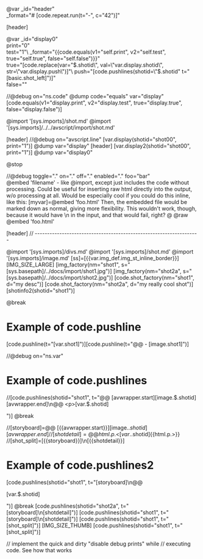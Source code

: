 
@var _id="header" \
     _format="# [code.repeat.run(t=\"-\", c=\"42\")]"

[header]

@var _id="display0" \
    print="0"\
    test="1"\ 
    _format="{{code.equals(v1=\"self.print\", v2=\"self.test\", true=\"self.true\", false=\"self.false\")}}"\
    true="[code.replace(var=\"$.shotid\", val=\"var.display.shotid\", str=\"var.display.push\")]"\
    push="[code.pushlines(shotid=\"$.shotid\" t=\"[basic.shot_left]\")]"\
    false=""

//@debug on="ns.code"
@dump code="equals" var="display"
[code.equals(v1="display.print", v2="display.test", true="display.true", false="display.false")]

 
@import '[sys.imports]/shot.md' 
@import '[sys.imports]/../../avscript/import/shot.md' 

[header]
//@debug on="avscript.line"
[var.display(shotid="shot00", print="1")]
@dump var="display"
[header]
[var.display2(shotid="shot00", print="1")]
@dump var="display0"

@stop


//@debug toggle="." on="." off="." enabled="." foo="bar"  
@embed 'filename' - like @import, except just includes the code without processing. Could be useful for inserting raw html directly into the output, w/o processing at all. Would be especially cool if you could do this inline, like this:
&#91;myvar]=@embed 'foo.html'
Then, the embedded file would be marked down as normal, giving more flexibility. This wouldn't work, though, because it would have \n in the input, and that would fail, right?
@ @raw @embed 'foo.html'

[header]
// -------------------------------------------------------------------

@import '[sys.imports]/divs.md'
@import '[sys.imports]/shot.md'
@import '[sys.imports]/image.md'
[ss]=[{{var.img_def.img_st_inline_border}}]
[IMG_SIZE_LARGE]
[img_factory(nm="shot1", s="[sys.basepath]/../docs/import/shot1.jpg")]
[img_factory(nm="shot2a", s="[sys.basepath]/../docs/import/shot2.jpg")]
[code.shot_factory(nm="shot1", d="my desc")] 
[code.shot_factory(nm="shot2a", d="my really cool shot")] 
[shotinfo2(shotid="shot1")]

@break

# Example of code.pushline
[code.pushline(t="[var.shot1]")][code.pushline(t="@@ - [image.shot1]")]

//@debug on="ns.var" 
# Example of code.pushlines
//[code.pushlines(shotid="shot1", t="@@ [avwrapper.start][image.$.shotid][avwrapper.end]\n@@ <p>[var.$.shotid]</p>")] 
@break

//[storyboard]=@@ [{{avwrapper.start}}][image.$.shotid][{{avwrapper.end}}]
//[shotdetail]=@@ {{html.p.<}}[var.$.shotid]{{html.p.>}}
//[shot_split]=[{{storyboard}}]\n[{{shotdetail}}]

# Example of code.pushlines2
[code.pushlines(shotid="shot1", t="[storyboard]\n@@ <p>[var.$.shotid]</p>")] 
@break
[code.pushlines(shotid="shot2a", t="[storyboard]\n[shotdetail]")] 
[code.pushlines(shotid="shot1", t="[storyboard]\n[shotdetail]")] 
[code.pushlines(shotid="shot1", t="[shot_split]")] 
[IMG_SIZE_THUMB] 
[code.pushlines(shotid="shot1", t="[shot_split]")] 


// implement the quick and dirty "disable debug prints" while 
// executing code. See how that works

